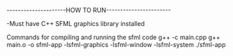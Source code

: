 ---------------------HOW TO RUN-----------------------

-Must have C++ SFML graphics library installed

Commands for compiling and running the sfml code
g++ -c main.cpp
g++ main.o -o sfml-app -lsfml-graphics -lsfml-window -lsfml-system
./sfml-app
